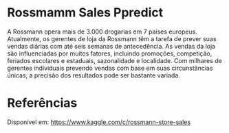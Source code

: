 # Rossmamm Sales Ppredict
A Rossmann opera mais de 3.000 drogarias em 7 países europeus. Atualmente, os gerentes de loja da Rossmann têm a tarefa de prever suas vendas diárias com até seis semanas de antecedência. As vendas da loja são influenciadas por muitos fatores, incluindo promoções, competição, feriados escolares e estaduais, sazonalidade e localidade. Com milhares de gerentes individuais prevendo vendas com base em suas circunstâncias únicas, a precisão dos resultados pode ser bastante variada.

# Referências
Disponível em: https://www.kaggle.com/c/rossmann-store-sales
